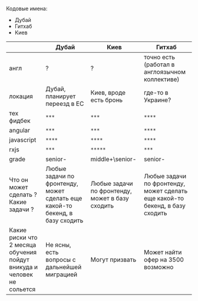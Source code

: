 Кодовые имена:
- Дубай
- Гитхаб
- Киев

|                                                                        | Дубай                                                                        | Киев                                            | Гитхаб                                                                       |
| ---------------------------------------------------------------------- | ---------------------------------------------------------------------------- | ----------------------------------------------- | ---------------------------------------------------------------------------- |
| англ                                                                   | ?                                                                            | ?                                               | точно есть (работал в англоязычном коллективе)                               |
| локация                                                                | Дубай, планирует переезд в ЕС                                                | Киев, вроде есть бронь                          | где-то в Украине?                                                            |
| тех фидбек                                                             | `***`                                                                        | `***`                                           | `****`                                                                       |
| angular                                                                | `***`                                                                        | `***`                                           | `****`                                                                       |
| javascript                                                             | `****`                                                                       | `****`                                          | `****`                                                                       |
| rxjs                                                                   | `***`                                                                        | `*****`                                         | `***`                                                                        |
| grade                                                                  | senior-                                                                      | middle+\senior-                                 | senior-                                                                      |
| Что он может сделать ? Какие задачи ?                                  | Любые задачи по фронтенду, может сделать еще какой-то бекенд, в базу сходить | Любые задачи по фронтенду, может в базу сходить | Любые задачи по фронтенду, может сделать еще какой-то бекенд, в базу сходить |
| Какие риски что 2 месяца обучения пойдут вникуда и человек не сольется | Не ясны, есть вопросы с дальнейшей миграцией                                 | Могут призвать                                  | Может найти офер на 3500 возможно                                            |